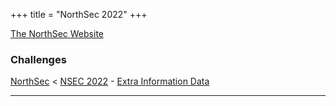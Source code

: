 +++
title = "NorthSec 2022"
+++

[The NorthSec Website](https://nsec.io)

### Challenges

[NorthSec](..) < [NSEC 2022](.) - [Extra Information Data](readme)

---
